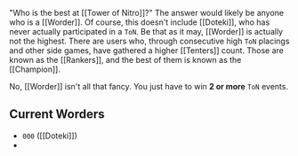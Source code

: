 "Who is the best at [[Tower of Nitro]]?" The answer would likely be anyone who is a [[Worder]]. Of course, this doesn't include [[Doteki]], who has never actually participated in a `ToN`. Be that as it may, [[Worder]] is actually not the highest. There are users who, through consecutive high `ToN` placings and other side games, have gathered a higher [[Tenters]] count. Those are known as the [[Rankers]], and the best of them is known as the [[Champion]].

No, [[Worder]] isn't all that fancy. You just have to win **2 or more** `ToN` events.

## Current Worders
* `000` ([[Doteki]])
* 